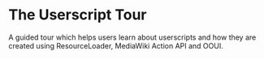 # The Userscript Tour
A guided tour which helps users learn about userscripts and how they are created using ResourceLoader, MediaWiki Action API and OOUI.
